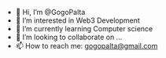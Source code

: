 - 👋 Hi, I’m @GogoPalta
- 👀 I’m interested in Web3 Development
- 🌱 I’m currently learning Computer science
- 💞️ I’m looking to collaborate on ...
- 📫 How to reach me: gogopalta@gmail.com

<!---
GogoPalta/GogoPalta is a ✨ special ✨ repository because its `README.md` (this file) appears on your GitHub profile.
You can click the Preview link to take a look at your changes.
--->
